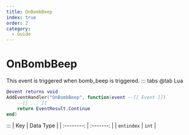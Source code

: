 ```yaml
---
title: OnBombBeep
index: true
order: 2
category:
  - Guide
---
```


# OnBombBeep
This event is triggered when bomb_beep is triggered.
::: tabs
@tab Lua
```lua
@event returns void
AddEventHandler("OnBombBeep", function(event --[[ Event ]])
    --[[ ... ]]
    return EventResult.Continue
end)
```

:::
|     Key    | Data Type |
| :--------: | :-------: |
| `entindex` |   `int`   |